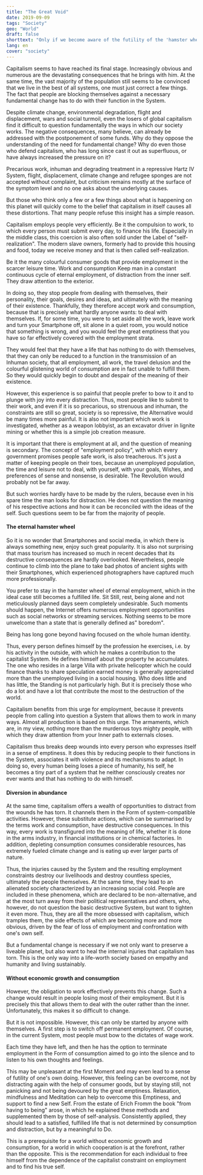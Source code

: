 ```yaml
---
title: "The Great Void"
date: 2019-09-09
tags: "Society"
geo: "World"
draft: false
shorttext: "Only if we become aware of the futility of the 'hamster wheel' in which we are trapped will we find the courage to get out."
lang: en
cover: "society"
---
```


Capitalism seems to have reached its final stage. Increasingly obvious and numerous are the devastating consequences that he brings with him. At the same time, the vast majority of the population still seems to be convinced that we live in the best of all systems, one must just correct a few things. The fact that people are blocking themselves against a necessary fundamental change has to do with their function in the System.

Despite climate change, environmental degradation, flight and displacement, wars and social turmoil, even the losers of global capitalism find it difficult to question fundamentally the ways in which our society works. The negative consequences, many believe, can already be addressed with the postponement of some funds. Why do they oppose the understanding of the need for fundamental change? Why do even those who defend capitalism, who has long since cast it out as superfluous, or have always increased the pressure on it?

Precarious work, inhuman and degrading treatment in a repressive Hartz IV System, flight, displacement, climate change and refugee sponges are not accepted without complaint, but criticism remains mostly at the surface of the symptom level and no one asks about the underlying causes.

But those who think only a few or a few things about what is happening on this planet will quickly come to the belief that capitalism in itself causes all these distortions. That many people refuse this insight has a simple reason.

Capitalism employs people very efficiently. Be it the compulsion to work, to which every person must submit every day, to finance his life. Especially in the middle class, this coercion is also often sold under the Label of "self-realization". The modern slave owners, formerly had to provide this housing and food, today we receive money and that is then called self-realization. 

Be it the many colourful consumer goods that provide employment in the scarcer leisure time. Work and consumption Keep man in a constant continuous cycle of eternal employment, of distraction from the inner self. They draw attention to the exterior.

In doing so, they stop people from dealing with themselves, their personality, their goals, desires and ideas, and ultimately with the meaning of their existence. Thankfully, they therefore accept work and consumption, because that is precisely what hardly anyone wants: to deal with themselves. If, for some time, you were to set aside all the work, leave work and turn your Smartphone off, sit alone in a quiet room, you would notice that something is wrong, and you would feel the great emptiness that you have so far effectively covered with the employment strata.

They would feel that they have a life that has nothing to do with themselves, that they can only be reduced to a function in the transmission of an Inhuman society, that all employment, all work, the travel delusion and the colourful glistening world of consumption are in fact unable to fulfill them. So they would quickly begin to doubt and despair of the meaning of their existence.

However, this experience is so painful that people prefer to bow to it and to plunge with joy into every distraction. Thus, most people like to submit to their work, and even if it is so precarious, so strenuous and inhuman, the constraints are still so great, society is so repressive, the Alternative would be many times more painful. It is also not important which work is investigated, whether as a weapon lobbyist, as an excavator driver in lignite mining or whether this is a simple job creation measure.

It is important that there is employment at all, and the question of meaning is secondary. The concept of "employment policy", with which every government promises people safe work, is also treacherous. It's just a matter of keeping people on their toes, because an unemployed population, the time and leisure not to deal, with yourself, with your goals, Wishes, and preferences of sense and nonsense, is desirable. The Revolution would probably not be far away.

But such worries hardly have to be made by the rulers, because even in his spare time the man looks for distraction. He does not question the meaning of his respective actions and how it can be reconciled with the ideas of the self. Such questions seem to be far from the majority of people.

#### The eternal hamster wheel

So it is no wonder that Smartphones and social media, in which there is always something new, enjoy such great popularity. It is also not surprising that mass tourism has increased so much in recent decades that its destructive consequences are hardly overlooked. Nevertheless, people continue to climb into the plane to take bad photos of ancient sights with their Smartphones, which experienced photographers have captured much more professionally.

You prefer to stay in the hamster wheel of eternal employment, which in the ideal case still becomes a fulfilled life. Sit Still, rest, being alone and not meticulously planned days seem completely undesirable. Such moments should happen, the Internet offers numerous employment opportunities such as social networks or streaming services. Nothing seems to be more unwelcome than a state that is generally defined as" boredom".

Being has long gone beyond having focused on the whole human identity.

Thus, every person defines himself by the profession he exercises, i.e. by his activity in the outside, with which he makes a contribution to the capitalist System. He defines himself about the property he accumulates. The one who resides in a large Villa with private helicopter which he could finance thanks to share speculation earned money is generally appreciated more than the unemployed living in a social housing. Who does little and has little, the Standing is not particularly high. But it is precisely those who do a lot and have a lot that contribute the most to the destruction of the world.

Capitalism benefits from this urge for employment, because it prevents people from calling into question a System that allows them to work in many ways. Almost all production is based on this urge. The armaments, which are, in my view, nothing more than the murderous toys mighty people, with which they draw attention from your Inner path to externals closes.

Capitalism thus breaks deep wounds into every person who expresses itself in a sense of emptiness. It does this by reducing people to their functions in the System, associates it with violence and its mechanisms to adapt. In doing so, every human being loses a piece of humanity, his self, he becomes a tiny part of a system that he neither consciously creates nor ever wants and that has nothing to do with himself.

#### Diversion in abundance

At the same time, capitalism offers a wealth of opportunities to distract from the wounds he has torn. It channels them in the Form of system-compatible activities. However, these substitute actions, which can be summarised by the terms work and consumption, have destructive consequences. In this way, every work is transfigured into the meaning of life, whether it is done in the arms industry, in financial institutions or in chemical factories. In addition, depleting consumption consumes considerable resources, has extremely fueled climate change and is eating up ever larger parts of nature.

Thus, the injuries caused by the System and the resulting employment constraints destroy our livelihoods and destroy countless species, ultimately the people themselves. At the same time, they lead to an alienated society characterized by an increasing social cold. People are included in these phenomena, which are declared to be non-alternative, and at the most turn away from their political representatives and others, who, however, do not question the basic destructive System, but want to tighten it even more. Thus, they are all the more obsessed with capitalism, which tramples them, the side effects of which are becoming more and more obvious, driven by the fear of loss of employment and confrontation with one's own self.

But a fundamental change is necessary if we not only want to preserve a liveable planet, but also want to heal the internal injuries that capitalism has torn. This is the only way into a life-worth society based on empathy and humanity and living sustainably.

#### Without economic growth and consumption

However, the obligation to work effectively prevents this change. Such a change would result in people losing most of their employment. But it is precisely this that allows them to deal with the outer rather than the inner. Unfortunately, this makes it so difficult to change.

But it is not impossible. However, this can only be started by anyone with themselves. A first step is to switch off permanent employment. Of course, in the current System, most people must bow to the dictates of wage work.

Each time they have left, and then he has the option to terminate employment in the Form of consumption aimed to go into the silence and to listen to his own thoughts and feelings.

This may be unpleasant at the first Moment and may even lead to a sense of futility of one's own doing. However, this feeling can be overcome, not by distracting again with the help of consumer goods, but by staying still, not panicking and not being devoured by the great emptiness. Relaxation, mindfulness and Meditation can help to overcome this Emptiness, and support to find a new Self. From the estate of Erich Fromm the book "from having to being" arose, in which he explained these methods and supplemented them by those of self-analysis. Consistently applied, they should lead to a satisfied, fulfilled life that is not determined by consumption and distraction, but by a meaningful to Do.

This is a prerequisite for a world without economic growth and consumption, for a world in which cooperation is at the forefront, rather than the opposite. This is the recommendation for each individual to free himself from the dependence of the capitalist constraint on employment and to find his true self.
